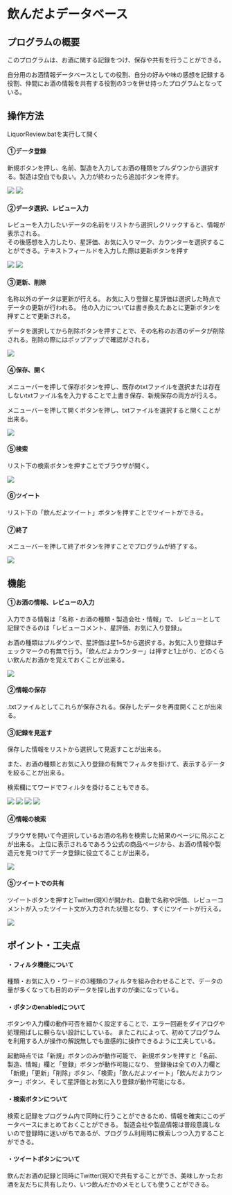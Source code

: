 # 飲んだよデータベース

## プログラムの概要

このプログラムは、お酒に関する記録をつけ、保存や共有を行うことができる。

自分用のお酒情報データベースとしての役割、自分の好みや味の感想を記録する役割、仲間にお酒の情報を共有する役割の3つを併せ持ったプログラムとなっている。

## 操作方法

LiquorReview.batを実行して開く

#### ①データ登録

新規ボタンを押し、名前、製造を入力してお酒の種類をプルダウンから選択する。製造は空白でも良い。入力が終わったら追加ボタンを押す。

![](./images/start.png) ![](images/beforeAdd.png)

#### ②データ選択、レビュー入力

レビューを入力したいデータの名前をリストから選択しクリックすると、情報が表示される。  
その後感想を入力したり、星評価、お気に入りマーク、カウンターを選択することができる。テキストフィールドを入力した際は更新ボタンを押す

![](images/afterAdd.png) ![](images/afterReview.png)

#### ③更新、削除

名称以外のデータは更新が行える。 お気に入り登録と星評価は選択した時点でデータの更新が行われる。 他の入力については書き換えたあとに更新ボタンを押すことで更新される。

データを選択してから削除ボタンを押すことで、その名称のお酒のデータが削除される。削除の際にはポップアップで確認がされる。

![](images/removeDialog.png)

#### ④保存、開く

メニューバーを押して保存ボタンを押し、既存のtxtファイルを選択または存在しないtxtファイル名を入力することで上書き保存、新規保存の両方が行える。

メニューバーを押して開くボタンを押し、txtファイルを選択すると開くことが出来る。

![](images/fileMenu.png)

#### ⑤検索

リスト下の検索ボタンを押すことでブラウザが開く。

![](images/search.png)

#### ⑥ツイート

リスト下の「飲んだよツイート」ボタンを押すことでツイートができる。

#### ⑦終了

メニューバーを押して終了ボタンを押すことでプログラムが終了する。

![](images/closeDialog.png)

## 機能

#### ①お酒の情報、レビューの入力

入力できる情報は「名称・お酒の種類・製造会社・情報」で、 レビューとして記録できるのは「レビューコメント、星評価、お気に入り登録」。

お酒の種類はプルダウンで、星評価は星1~5から選択する。お気に入り登録はチェックマークの有無で行う。「飲んだよカウンター」は押すと1上がり、どのくらい飲んだお酒かを覚えておくことが出来る。

![](images/kindList.png)

#### ②情報の保存

.txtファイルとしてこれらが保存される。保存したデータを再度開くことが出来る。

#### ③記録を見返す

保存した情報をリストから選択して見返すことが出来る。

また、お酒の種類とお気に入り登録の有無でフィルタを掛けて、表示するデータを絞ることが出来る。

検索欄にてワードでフィルタを掛けることもできる。

![](images/filter_no.png) ![](images/filter_kind.png) ![](images/filter_kindfav.png) ![](images/filter_wordKind.png)

#### ④情報の検索

ブラウザを開いて今選択しているお酒の名称を検索した結果のページに飛ぶことが出来る。 上位に表示されるであろう公式の商品ページから、お酒の情報や製造元を見つけてデータ登録に役立てることが出来る。

![](images/search2.png)

#### ⑤ツイートでの共有

ツイートボタンを押すとTwitter(現X)が開かれ、自動で名称や評価、レビューコメントが入ったツイート文が入力された状態となり、すぐにツイートが行える。

![](images/tweet.png)  

## ポイント・工夫点

#### ・フィルタ機能について

種類・お気に入り・ワードの3種類のフィルタを組み合わせることで、データの量が多くなっても目的のデータを探し出すのが楽になっている。

#### ・ボタンのenabledについて

ボタンや入力欄の動作可否を細かく設定することで、エラー回避をダイアログや処理飛ばしに頼らない設計にしている。
またこれによって、初めてプログラムを利用する人が操作の解説無しでも直感的に操作できるように工夫している。

起動時点では「新規」ボタンのみが動作可能で、 新規ボタンを押すと「名前、製造、情報」欄と「登録」ボタンが動作可能になり、
登録後は全ての入力欄と「新規」「更新」「削除」ボタン、「検索」「飲んだよツイート」「飲んだよカウンター」ボタン、そして星評価とお気に入り登録が動作可能になる。

#### ・検索ボタンについて

検索と記録をプログラム内で同時に行うことができるため、情報を確実にこのデータベースにまとめておくことができる。
製造会社や製品情報は普段意識しないので登録時に迷いがちであるが、プログラム利用時に検索しつつ入力することができる。

#### ・ツイートボタンについて

飲んだお酒の記録と同時にTwitter(現X)で共有することができ、美味しかったお酒を友だちに共有したり、いつ飲んだかのメモとしても使うことができる。